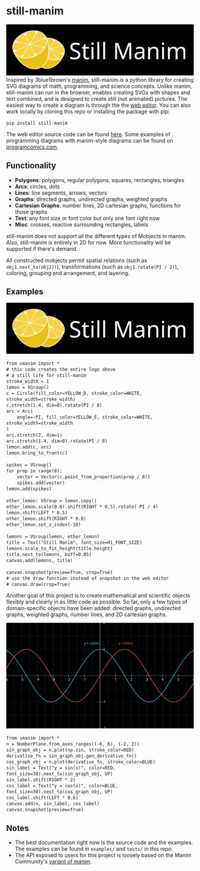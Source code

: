 # still-manim

![Still Manim Logo](./public/still-manim-logo.svg)
Inspired by 3blue1brown's [manim](https://github.com/3b1b/manim), still-manim is a python library for creating SVG diagrams of math, programming, and science concepts. Unlike manim, still-manim can run in the browser, enables creating SVGs with shapes and text combined, and is designed to create still (not animated) pictures. The easiest way to create a diagram is through the the [web editor](TODO). You can also work locally by cloning this repo or installing the package with pip:

```
pip install still-manim
```

The web editor source code can be found [here](https://github.com/tommy11jo/still-manim-editor). Some examples of programming diagrams with manim-style diagrams can be found on [programcomics.com](https://programcomics.com).

## Functionality

- **Polygons**: polygons, regular polygons, squares, rectangles, triangles
- **Arcs**: circles, dots
- **Lines**: line segments, arrows, vectors
- **Graphs**: directed graphs, undirected graphs, weighted graphs
- **Cartesian Graphs**: number lines, 2D cartesian graphs, functions for those graphs
- **Text**: any font size or font color but only one font right now
- **Misc**: crosses, reactive surrounding rectangles, labels

still-manim does not support all the different types of Mobjects in manim. Also, still-manim is entirely in 2D for now. More functionality will be supported if there's demand.

All constructed mobjects permit spatial relations (such as `obj1.next_to(obj2))`), transformations (such as `obj1.rotate(PI / 2)`), coloring, grouping and arrangement, and layering.

## Examples

![Still Manim Logo](./public/still-manim-logo.svg)

```
from smanim import *
# this code creates the entire logo above
# a still life for still-manim
stroke_width = 1
lemon = VGroup()
c = Circle(fill_color=YELLOW_D, stroke_color=WHITE, stroke_width=stroke_width)
c.stretch(1.4, dim=0).rotate(PI / 8)
arc = Arc(
    angle=-PI, fill_color=YELLOW_E, stroke_color=WHITE, stroke_width=stroke_width
)
arc.stretch(2, dim=1)
arc.stretch(1.4, dim=0).rotate(PI / 8)
lemon.add(c, arc)
lemon.bring_to_front(c)

spikes = VGroup()
for prop in range(8):
    vector = Vector(c.point_from_proportion(prop / 8))
    spikes.add(vector)
lemon.add(spikes)

other_lemon: VGroup = lemon.copy()
other_lemon.scale(0.8).shift(RIGHT * 0.5).rotate(-PI / 4)
lemon.shift(LEFT * 0.5)
other_lemon.shift(RIGHT * 0.8)
other_lemon.set_z_index(-10)

lemons = VGroup(lemon, other_lemon)
title = Text("Still Manim", font_size=H1_FONT_SIZE)
lemons.scale_to_fit_height(title.height)
title.next_to(lemons, buff=0.05)
canvas.add(lemons, title)

canvas.snapshot(preview=True, crop=True)
# use the draw function instead of snapshot in the web editor
# canvas.draw(crop=True)
```

Another goal of this project is to create mathematical and scientific objects flexibly and clearly in as little code as possible. So far, only a few types of domain-specific objects have been added: directed graphs, undirected graphs, weighted graphs, number lines, and 2D cartesian graphs.

![Sin Graph](./public/sin-graph.svg)

```
from smanim import *
n = NumberPlane.from_axes_ranges((-6, 6), (-2, 2))
sin_graph_obj = n.plot(np.sin, stroke_color=RED)
derivative_fn = sin_graph_obj.gen_derivative_fn()
cos_graph_obj = n.plot(derivative_fn, stroke_color=BLUE)
sin_label = Text("y = sin(x)", color=RED, font_size=30).next_to(sin_graph_obj, UP)
sin_label.shift(RIGHT * 2)
cos_label = Text("y = cos(x)", color=BLUE, font_size=30).next_to(cos_graph_obj, UP)
cos_label.shift(LEFT * 0.6)
canvas.add(n, sin_label, cos_label)
canvas.snapshot(preview=True)
```

## Notes

- The best documentation right now is the source code and the examples. The examples can be found in `examples/` and `tests/` in this repo.
- The API exposed to users for this project is loosely based on the Manim Community's [variant of manim](https://github.com/ManimCommunity/manim/).
